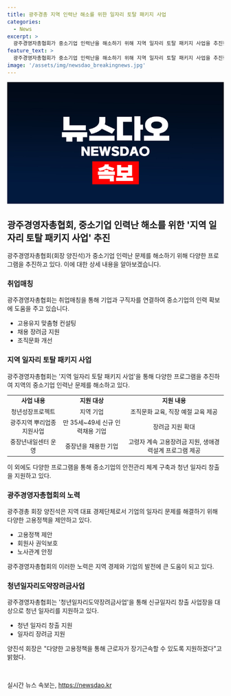 ```yaml
---
title: 광주경총 지역 인력난 해소를 위한 일자리 토탈 패키지 사업
categories:
  - News
excerpt: >
  광주경영자총협회가 중소기업 인력난을 해소하기 위해 지역 일자리 토탈 패키지 사업을 추진한다. 취업매칭, 장려금 지원, 조직문화 개선, 고용유지 맞춤형 컨설팅 등을 통해 기업의 경쟁력을 강화하는 노력이 돋보인다. 특히, 청년성장프로젝트, 중장년내일센터, 직장적응 프로그램 등을 통해 다양한 지원 프로그램을 제시하여 사업주와 근로자 양쪽에 도움을 주고 있다. 또한, 산업안전보건, 굿잡 매칭 프로젝트 등을 통해 안전과 일자리 창출을 적극 추진하여 지역의 경제발전과 고용 환경 개선에 힘쓰고 있다.
feature_text: >
  광주경영자총협회가 중소기업 인력난을 해소하기 위해 지역 일자리 토탈 패키지 사업을 추진한다. 취업매칭, 장려금 지원, 조직문화 개선, 고용유지 맞춤형 컨설팅 등을 통해 기업의 경쟁력을 강화하는 노력이 돋보인다. 특히, 청년성장프로젝트, 중장년내일센터, 직장적응 프로그램 등을 통해 다양한 지원 프로그램을 제시하여 사업주와 근로자 양쪽에 도움을 주고 있다. 또한, 산업안전보건, 굿잡 매칭 프로젝트 등을 통해 안전과 일자리 창출을 적극 추진하여 지역의 경제발전과 고용 환경 개선에 힘쓰고 있다.
image: '/assets/img/newsdao_breakingnews.jpg'
---
```


<p><img src="/assets/img/newsdao_breakingnews.jpg" alt="koreaapp 속보" /></p>

<h2 data-ke-size="size26">광주경영자총협회, 중소기업 인력난 해소를 위한 '지역 일자리 토탈 패키지 사업' 추진</h2>

<p data-ke-size="size16">광주경영자총협회(회장 양진석)가 중소기업 인력난 문제를 해소하기 위해 다양한 프로그램을 추진하고 있다. 이에 대한 상세 내용을 알아보겠습니다.</p>

<h3>취업매칭</h3>

<p data-ke-size="size16">광주경영자총협회는 취업매칭을 통해 기업과 구직자를 연결하여 중소기업의 인력 확보에 도움을 주고 있습니다.</p>

<ul>
  <li>고용유지 맞춤형 컨설팅</li>
  <li>채용 장려금 지원</li>
  <li>조직문화 개선</li>
</ul>

<h3>지역 일자리 토탈 패키지 사업</h3>

<p data-ke-size="size16">광주경영자총협회는 '지역 일자리 토탈 패키지 사업'을 통해 다양한 프로그램을 추진하여 지역의 중소기업 인력난 문제를 해소하고 있다.</p>

<table>
  <tr>
    <td style="text-align: center; height: 17px;"><b>사업 내용</b></td>
    <td style="text-align: center; height: 17px;"><b>지원 대상</b></td>
    <td style="text-align: center; height: 17px;"><b>지원 내용</b></td>
  </tr>
  <tr>
    <td style="text-align: center; height: 17px;">청년성장프로젝트</td>
    <td style="text-align: center; height: 17px;">지역 기업</td>
    <td style="text-align: center; height: 17px;">조직문화 교육, 직장 예절 교육 제공</td>
  </tr>
  <tr>
    <td style="text-align: center; height: 17px;">광주지역 뿌리업종 지원사업</td>
    <td style="text-align: center; height: 17px;">만 35세~49세 신규 인력채용 기업</td>
    <td style="text-align: center; height: 17px;">장려금 지원 확대</td>
  </tr>
  <tr>
    <td style="text-align: center; height: 17px;">중장년내일센터 운영</td>
    <td style="text-align: center; height: 17px;">중장년을 채용한 기업</td>
    <td style="text-align: center; height: 17px;">고령자 계속 고용장려금 지원, 생애경력설계 프로그램 제공</td>
  </tr>
</table>

<p data-ke-size="size16">이 외에도 다양한 프로그램을 통해 중소기업의 안전관리 체계 구축과 청년 일자리 창출을 지원하고 있다.</p>

<h3>광주경영자총협회의 노력</h3>

<p data-ke-size="size16">광주경총 회장 양진석은 지역 대표 경제단체로서 기업의 일자리 문제를 해결하기 위해 다양한 고용정책을 제안하고 있다.</p>

<ul>
  <li>고용정책 제안</li>
  <li>회원사 권익보호</li>
  <li>노사관계 안정</li>
</ul>

<p data-ke-size="size16">광주경영자총협회의 이러한 노력은 지역 경제와 기업의 발전에 큰 도움이 되고 있다.</p>

<h3>청년일자리도약장려금사업</h3>

<p data-ke-size="size16">광주경영자총협회는 '청년일자리도약장려금사업'을 통해 신규일자리 창출 사업장을 대상으로 청년 일자리를 지원하고 있다.</p>

<ul>
  <li>청년 일자리 창출 지원</li>
  <li>일자리 장려금 지원</li>
</ul>

<p data-ke-size="size16">양진석 회장은 "다양한 고용정책을 통해 근로자가 장기근속할 수 있도록 지원하겠다"고 밝혔다.</p>

<p data-ke-size="size16">&nbsp;</p>
실시간 뉴스 속보는, <a href="https://newsdao.kr" rel="dofollow">https://newsdao.kr</a>


